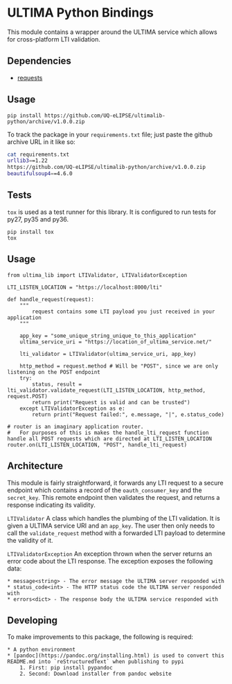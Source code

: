 # ULTIMA Python Bindings
This module contains a wrapper around the ULTIMA service which allows for
cross-platform LTI validation.

## Dependencies
* [requests](https://github.com/requests/requests)

## Usage
`pip install https://github.com/UQ-eLIPSE/ultimalib-python/archive/v1.0.0.zip`

To track the package in your `requirements.txt` file; just paste the github archive URL in it like so:

```bash
cat requirements.txt
urllib3==1.22
https://github.com/UQ-eLIPSE/ultimalib-python/archive/v1.0.0.zip
beautifulsoup4==4.6.0
```

## Tests
`tox` is used as a test runner for this library. It is configured to run tests for py27, py35 and py36.

```
pip install tox
tox
```

## Usage
```
from ultima_lib import LTIValidator, LTIValidatorException

LTI_LISTEN_LOCATION = "https://localhost:8000/lti"

def handle_request(request):
    """
        request contains some LTI payload you just received in your application
    """

    app_key = "some_unique_string_unique_to_this_application"
    ultima_service_uri = "https://location_of_ultima_service.net/"

    lti_validator = LTIValidator(ultima_service_uri, app_key)

    http_method = request.method # Will be "POST", since we are only listening on the POST endpoint
    try:
        status, result = lti_validator.validate_request(LTI_LISTEN_LOCATION, http_method, request.POST)
        return print("Request is valid and can be trusted")
    except LTIValidatorException as e:
        return print("Request failed:", e.message, "|", e.status_code)

# router is an imaginary application router.
#   For purposes of this is makes the handle_lti_request function handle all POST requests which are directed at LTI_LISTEN_LOCATION
router.on(LTI_LISTEN_LOCATION, "POST", handle_lti_request)
```

## Architecture
This module is fairly straightforward, it forwards any LTI request to a secure endpoint which contains a record of the `oauth_consumer_key` and the `secret_key`. This remote endpoint then validates the request, and returns a response indicating its validity.

`LTIValidator`
A class which handles the plumbing of the LTI validation. It is given a ULTIMA service URI and an `app_key`. The user then only needs to call the `validate_request` method with a forwarded LTI payload to determine the validity of it.

`LTIValidatorException`
An exception thrown when the server returns an error code about the LTI response. The exception exposes the following data:

    * message<string> - The error message the ULTIMA server responded with
    * status_code<int> - The HTTP status code the ULTIMA server responded with
    * errors<dict> - The response body the ULTIMA service responded with


## Developing
To make improvements to this package, the following is required:

    * A python environment
    * [pandoc](https://pandoc.org/installing.html) is used to convert this README.md into `reStructuredText` when publishing to pypi
        1. First: pip install pypandoc
        2. Second: Download installer from pandoc website

